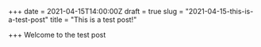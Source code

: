 +++
date = 2021-04-15T14:00:00Z
draft = true
slug = "2021-04-15-this-is-a-test-post"
title = "This is a test post!"

+++
Welcome to the test post

